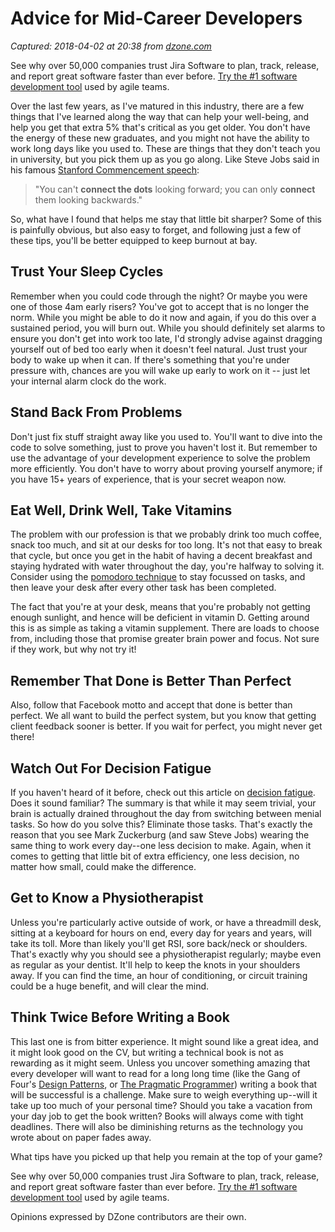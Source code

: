 # Advice for Mid-Career Developers

_Captured: 2018-04-02 at 20:38 from [dzone.com](https://dzone.com/articles/mid-career-advice-for-developers?edition=371198&utm_source=Daily%20Digest&utm_medium=email&utm_campaign=Daily%20Digest%202018-04-02)_

See why over 50,000 companies trust Jira Software to plan, track, release, and report great software faster than ever before. [Try the #1 software development tool](https://dzone.com/go?i=281431&u=https%3A%2F%2Fwww.atlassian.com%2Fsoftware%2Fjira%3Futm_source%3Ddzone%26utm_medium%3Ddisplay%26utm_campaign%3Djira_adexp-psa-exp_global-eng_dzone-pre-post-roll-text%26utm_term%3DTry-the-number-one-software-development) used by agile teams.

Over the last few years, as I've matured in this industry, there are a few things that I've learned along the way that can help your well-being, and help you get that extra 5% that's critical as you get older. You don't have the energy of these new graduates, and you might not have the ability to work long days like you used to. These are things that they don't teach you in university, but you pick them up as you go along. Like Steve Jobs said in his famous [Stanford Commencement speech](https://www.youtube.com/watch?v=D1R-jKKp3NA):

> "You can't **connect the dots** looking forward; you can only **connect** them looking backwards."

So, what have I found that helps me stay that little bit sharper? Some of this is painfully obvious, but also easy to forget, and following just a few of these tips, you'll be better equipped to keep burnout at bay.

## Trust Your Sleep Cycles 

Remember when you could code through the night? Or maybe you were one of those 4am early risers? You've got to accept that is no longer the norm. While you might be able to do it now and again, if you do this over a sustained period, you will burn out. While you should definitely set alarms to ensure you don't get into work too late, I'd strongly advise against dragging yourself out of bed too early when it doesn't feel natural. Just trust your body to wake up when it can. If there's something that you're under pressure with, chances are you will wake up early to work on it -- just let your internal alarm clock do the work.

## Stand Back From Problems 

Don't just fix stuff straight away like you used to. You'll want to dive into the code to solve something, just to prove you haven't lost it. But remember to use the advantage of your development experience to solve the problem more efficiently. You don't have to worry about proving yourself anymore; if you have 15+ years of experience, that is your secret weapon now.

## Eat Well, Drink Well, Take Vitamins 

The problem with our profession is that we probably drink too much coffee, snack too much, and sit at our desks for too long. It's not that easy to break that cycle, but once you get in the habit of having a decent breakfast and staying hydrated with water throughout the day, you're halfway to solving it. Consider using the [pomodoro technique](https://en.wikipedia.org/wiki/Pomodoro_Technique) to stay focussed on tasks, and then leave your desk after every other task has been completed.

The fact that you're at your desk, means that you're probably not getting enough sunlight, and hence will be deficient in vitamin D. Getting around this is as simple as taking a vitamin supplement. There are loads to choose from, including those that promise greater brain power and focus. Not sure if they work, but why not try it!

## Remember That Done is Better Than Perfect 

Also, follow that Facebook motto and accept that done is better than perfect. We all want to build the perfect system, but you know that getting client feedback sooner is better. If you wait for perfect, you might never get there!

## Watch Out For Decision Fatigue 

If you haven't heard of it before, check out this article on [decision fatigue](http://www.nytimes.com/2011/08/21/magazine/do-you-suffer-from-decision-fatigue.html?pagewanted=all). Does it sound familiar? The summary is that while it may seem trivial, your brain is actually drained throughout the day from switching between menial tasks. So how do you solve this? Eliminate those tasks. That's exactly the reason that you see Mark Zuckerburg (and saw Steve Jobs) wearing the same thing to work every day--one less decision to make. Again, when it comes to getting that little bit of extra efficiency, one less decision, no matter how small, could make the difference.

## Get to Know a Physiotherapist 

Unless you're particularly active outside of work, or have a threadmill desk, sitting at a keyboard for hours on end, every day for years and years, will take its toll. More than likely you'll get RSI, sore back/neck or shoulders. That's exactly why you should see a physiotherapist regularly; maybe even as regular as your dentist. It'll help to keep the knots in your shoulders away. If you can find the time, an hour of conditioning, or circuit training could be a huge benefit, and will clear the mind.

## Think Twice Before Writing a Book

This last one is from bitter experience. It might sound like a great idea, and it might look good on the CV, but writing a technical book is not as rewarding as it might seem. Unless you uncover something amazing that every developer will want to read for a long long time (like the Gang of Four's [Design Patterns](https://en.wikipedia.org/wiki/Design_Patterns), or [The Pragmatic Programmer](https://pragprog.com/book/tpp/the-pragmatic-programmer)) writing a book that will be successful is a challenge. Make sure to weigh everything up--will it take up too much of your personal time? Should you take a vacation from your day job to get the book written? Books will always come with tight deadlines. There will also be diminishing returns as the technology you wrote about on paper fades away.

What tips have you picked up that help you remain at the top of your game?

See why over 50,000 companies trust Jira Software to plan, track, release, and report great software faster than ever before. [Try the #1 software development tool](https://dzone.com/go?i=281432&u=https%3A%2F%2Fwww.atlassian.com%2Fsoftware%2Fjira%3Futm_source%3Ddzone%26utm_medium%3Ddisplay%26utm_campaign%3Djira_adexp-psa-exp_global-eng_dzone-pre-post-roll-text%26utm_term%3DTry-the-number-one-software-development) used by agile teams.

Opinions expressed by DZone contributors are their own.
